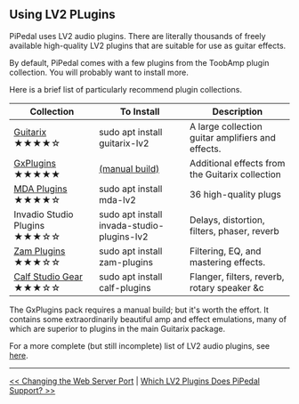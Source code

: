 ## Using LV2 PLugins

PiPedal uses LV2 audio plugins. There are literally thousands of freely available high-quality LV2 plugins that are suitable for use as guitar effects.

By default, PiPedal comes with a few plugins from the ToobAmp plugin collection. You will probably want to install more.

Here is a brief list of particularly recommend plugin collections.

| Collection                      | To Install                            | Description      |
|---------------------------------|---------------------------------------|------------------|
|[Guitarix](https://guitarix.org) ★★★★☆ | sudo apt install guitarix-lv2         | A large collection guitar amplifiers and effects. |
| [GxPlugins](https://github.com/brummer10/GxPlugins.lv2) ★★★★★   | [(manual build)](https://github.com/brummer10/GxPlugins.lv2) | Additional effects from the Guitarix collection |
| [MDA Plugins](http://drobilla.net/software/mda-lv2.html) ★★★★☆ | sudo apt install mda-lv2 | 36 high-quality plugs |
| Invadio Studio Plugins ★★★☆☆         | sudo apt install invada-studio-plugins-lv2 | Delays, distortion, filters, phaser, reverb |
|[Zam Plugins](https://zamaudio.com) ★★★☆☆ | sudo apt install zam-plugins   | Filtering, EQ, and mastering effects. |
| [Calf Studio Gear](https:://calf-studio-gear.org) ★★★☆☆ | sudo apt install calf-plugins | Flanger, filters, reverb, rotary speaker &c |

The GxPlugins pack requires a manual build; but it's worth the effort. It contains some extraordinarily beautiful amp and effect emulations, many of which are superior to plugins in the main Guitarix package.

For a more complete (but still incomplete) list of LV2 audio plugins, see [here](https://lv2plug.in/pages/projects.html).


--------
[<< Changing the Web Server Port](ChangingTheWebServerPort.md) | [Which LV2 Plugins Does PiPedal Support? >>](WhichLv2PluginsAreSupported.md)
